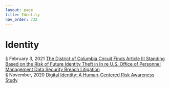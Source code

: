 ```yaml
---
layout: page
title: Identity 
nav_order: 732 
---
```


# Identity
§ February 3, 2021 [The District of Columbia Circuit Finds Article III Standing Based on the Risk of Future Identity Theft in In re U.S. Office of Personnel Management Data Security Breach Litigation ](https://archive-t.bsafes.com/docs/T/the-district-of-columbia-circuit-finds-article-iii-standing-based-on-the-risk-of-future-identity-theft/)   
§ November, 2020 [Digital Identity: A Human-Centered Risk Awareness Study](https://archive-d.bsafes.com/docs/D/digital-identity-a-human-centered-risk-awareness-study/)  
